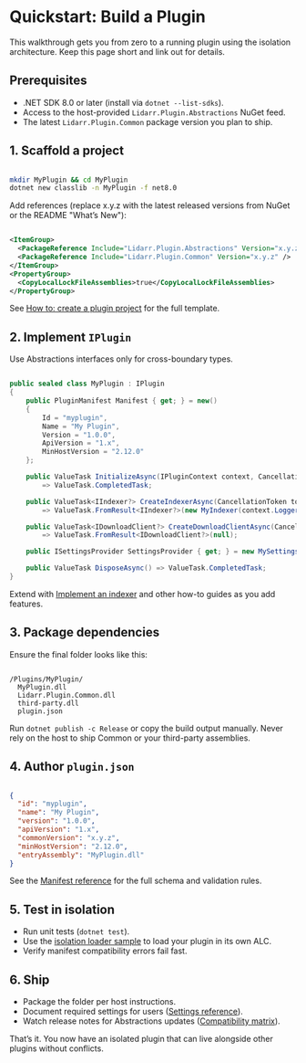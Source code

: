 # Quickstart: Build a Plugin

This walkthrough gets you from zero to a running plugin using the isolation architecture. Keep this page short and link out for details.

## Prerequisites

- .NET SDK 8.0 or later (install via `dotnet --list-sdks`).
- Access to the host-provided `Lidarr.Plugin.Abstractions` NuGet feed.
- The latest `Lidarr.Plugin.Common` package version you plan to ship.

## 1. Scaffold a project

```bash

mkdir MyPlugin && cd MyPlugin
dotnet new classlib -n MyPlugin -f net8.0

```

Add references (replace x.y.z with the latest released versions from NuGet or the README "What’s New"):

```xml

<ItemGroup>
  <PackageReference Include="Lidarr.Plugin.Abstractions" Version="x.y.z" PrivateAssets="all" ExcludeAssets="runtime;native;contentfiles" />
  <PackageReference Include="Lidarr.Plugin.Common" Version="x.y.z" />
</ItemGroup>
<PropertyGroup>
  <CopyLocalLockFileAssemblies>true</CopyLocalLockFileAssemblies>
</PropertyGroup>

```

See [How to: create a plugin project](../how-to/CREATE_PLUGIN.md) for the full template.

## 2. Implement `IPlugin`
Use Abstractions interfaces only for cross-boundary types.

```csharp

public sealed class MyPlugin : IPlugin
{
    public PluginManifest Manifest { get; } = new()
    {
        Id = "myplugin",
        Name = "My Plugin",
        Version = "1.0.0",
        ApiVersion = "1.x",
        MinHostVersion = "2.12.0"
    };

    public ValueTask InitializeAsync(IPluginContext context, CancellationToken token = default)
        => ValueTask.CompletedTask;

    public ValueTask<IIndexer?> CreateIndexerAsync(CancellationToken token = default)
        => ValueTask.FromResult<IIndexer?>(new MyIndexer(context.LoggerFactory.CreateLogger<MyIndexer>()));

    public ValueTask<IDownloadClient?> CreateDownloadClientAsync(CancellationToken token = default)
        => ValueTask.FromResult<IDownloadClient?>(null);

    public ISettingsProvider SettingsProvider { get; } = new MySettingsProvider();

    public ValueTask DisposeAsync() => ValueTask.CompletedTask;
}

```

Extend with [Implement an indexer](../how-to/IMPLEMENT_INDEXER.md) and other how-to guides as you add features.

## 3. Package dependencies
Ensure the final folder looks like this:

```

/Plugins/MyPlugin/
  MyPlugin.dll
  Lidarr.Plugin.Common.dll
  third-party.dll
  plugin.json

```

Run `dotnet publish -c Release` or copy the build output manually. Never rely on the host to ship Common or your third-party assemblies.

## 4. Author `plugin.json`

```json

{
  "id": "myplugin",
  "name": "My Plugin",
  "version": "1.0.0",
  "apiVersion": "1.x",
  "commonVersion": "x.y.z",
  "minHostVersion": "2.12.0",
  "entryAssembly": "MyPlugin.dll"
}

```

See the [Manifest reference](../reference/MANIFEST.md) for the full schema and validation rules.

## 5. Test in isolation

- Run unit tests (`dotnet test`).
- Use the [isolation loader sample](../examples/ISOLATION_HOST_SAMPLE.md) to load your plugin in its own ALC.
- Verify manifest compatibility errors fail fast.

## 6. Ship

- Package the folder per host instructions.
- Document required settings for users ([Settings reference](../reference/SETTINGS.md)).
- Watch release notes for Abstractions updates ([Compatibility matrix](../concepts/COMPATIBILITY.md)).

That’s it. You now have an isolated plugin that can live alongside other plugins without conflicts.
